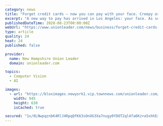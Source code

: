 ```yaml
---
category: news
title: "Forget credit cards — now you can pay with your face. Creepy or cool?"
excerpt: "A new way to pay has arrived in Los Angeles: your face. As so-called contactless payments rise in popularity during the pandemic, a Pasadena company called PopID is rolling out the nation’s first payment system based on facial recognition at a smattering of restaurants near its headquarters,"
publishedDateTime: 2020-08-23T00:00:00Z
webUrl: "https://www.unionleader.com/news/business/forget-credit-cards-now-you-can-pay-with-your-face-creepy-or-cool/article_aa486edc-2fa3-5ab9-b1bb-cf5f73b9b0a4.html"
type: article
quality: 24
heat: 24
published: false

provider:
  name: New Hampshire Union Leader
  domain: unionleader.com

topics:
  - Computer Vision
  - AI

images:
  - url: "https://bloximages.newyork1.vip.townnews.com/unionleader.com/content/tncms/assets/v3/editorial/c/89/c89b1021-663a-5789-930e-7224ba027b41/5f3edc5c674c9.image.jpg?resize=945%2C630"
    width: 945
    height: 630
    isCached: true

secured: "1v/0LNwpqznbK4RlJ4RpqQfK63sOnOG3Xa7nugy0YDOT2ql4fa6Kz+a5xhhEx7TYBLm0FJHG6DdKs//98iC0BD6d7RSK/slM9esaA1JpLs0lkrlcfE8+Xu8ddERJjI8LPeGkMpW3hXC3xqdfxXS2nGRBrENtmMp15b8RPxGd8R1Z+sKq835fd4w4UfIjbL5TNMxW0l9FvZ/ABpX4/7LAv9W3TDGDlWIiRG9xFMQRSLt1LX/oU4EefRlgbUmlLzb4RkhGLDKxbYBSl6b9SvWL3sf2UP+pQXVtDZiI2zOx1tYXMgGEu/t+M3/mFYsxkreXqCCRGrcIO2LbrbzKa/nq/Q==;YaPuFdfR4tDym4B8qh45Ug=="
---
```


